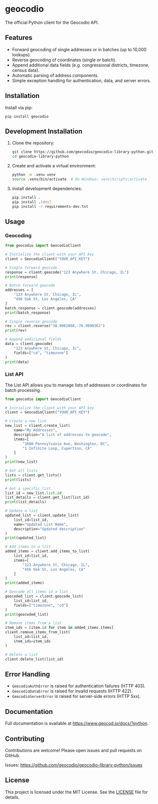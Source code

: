 # geocodio

The official Python client for the Geocodio API.

Features
--------

- Forward geocoding of single addresses or in batches (up to 10,000 lookups).
- Reverse geocoding of coordinates (single or batch).
- Append additional data fields (e.g. congressional districts, timezone, census data).
- Automatic parsing of address components.
- Simple exception handling for authentication, data, and server errors.

Installation
------------

Install via pip:

    pip install geocodio

Development Installation
-----------------------

1. Clone the repository:
    ```bash
    git clone https://github.com/geocodio/geocodio-library-python.git
    cd geocodio-library-python
    ```

2. Create and activate a virtual environment:
    ```bash
    python -m .venv venv
    source .venv/bin/activate  # On Windows: venv\Scripts\activate
    ```

3. Install development dependencies:
    ```bash
    pip install .
    pip install .[dev]
    pip install -r requirements-dev.txt
    ```

Usage
-----

### Geocoding

```python
from geocodio import GeocodioClient

# Initialize the client with your API key
client = GeocodioClient("YOUR_API_KEY")

# Single forward geocode
response = client.geocode("123 Anywhere St, Chicago, IL")
print(response)

# Batch forward geocode
addresses = [
    "123 Anywhere St, Chicago, IL",
    "456 Oak St, Los Angeles, CA"
]
batch_response = client.geocode(addresses)
print(batch_response)

# Single reverse geocode
rev = client.reverse("38.9002898,-76.9990361")
print(rev)

# Append additional fields
data = client.geocode(
    "123 Anywhere St, Chicago, IL",
    fields=["cd", "timezone"]
)
print(data)
```

### List API

The List API allows you to manage lists of addresses or coordinates for batch processing.

```python
from geocodio import GeocodioClient

# Initialize the client with your API key
client = GeocodioClient("YOUR_API_KEY")

# Create a new list
new_list = client.create_list(
    name="My Addresses",
    description="A list of addresses to geocode",
    items=[
        "1600 Pennsylvania Ave, Washington, DC",
        "1 Infinite Loop, Cupertino, CA"
    ]
)
print(new_list)

# Get all lists
lists = client.get_lists()
print(lists)

# Get a specific list
list_id = new_list.list.id
list_details = client.get_list(list_id)
print(list_details)

# Update a list
updated_list = client.update_list(
    list_id=list_id,
    name="Updated List Name",
    description="Updated description"
)
print(updated_list)

# Add items to a list
added_items = client.add_items_to_list(
    list_id=list_id,
    items=[
        "123 Anywhere St, Chicago, IL",
        "456 Oak St, Los Angeles, CA"
    ]
)
print(added_items)

# Geocode all items in a list
geocoded_list = client.geocode_list(
    list_id=list_id,
    fields=["timezone", "cd"]
)
print(geocoded_list)

# Remove items from a list
item_ids = [item.id for item in added_items.items]
client.remove_items_from_list(
    list_id=list_id,
    item_ids=item_ids
)

# Delete a list
client.delete_list(list_id)
```

Error Handling
--------------

- `GeocodioAuthError` is raised for authentication failures (HTTP 403).
- `GeocodioDataError` is raised for invalid requests (HTTP 422).
- `GeocodioServerError` is raised for server-side errors (HTTP 5xx).

Documentation
-------------

Full documentation is available at <https://www.geocod.io/docs/?python>.

Contributing
------------

Contributions are welcome! Please open issues and pull requests on GitHub.

Issues: <https://github.com/geocodio/geocodio-library-python/issues>

License
-------

This project is licensed under the MIT License. See the [LICENSE](LICENSE) file for details.
